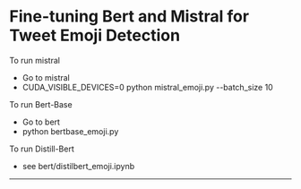 # Fine-tuning Bert and Mistral for Tweet Emoji Detection


To run mistral

- Go to mistral
- CUDA_VISIBLE_DEVICES=0 python mistral_emoji.py --batch_size 10

To run Bert-Base
- Go to bert
- python bertbase_emoji.py


To run Distill-Bert

- see bert/distilbert_emoji.ipynb

-------------------